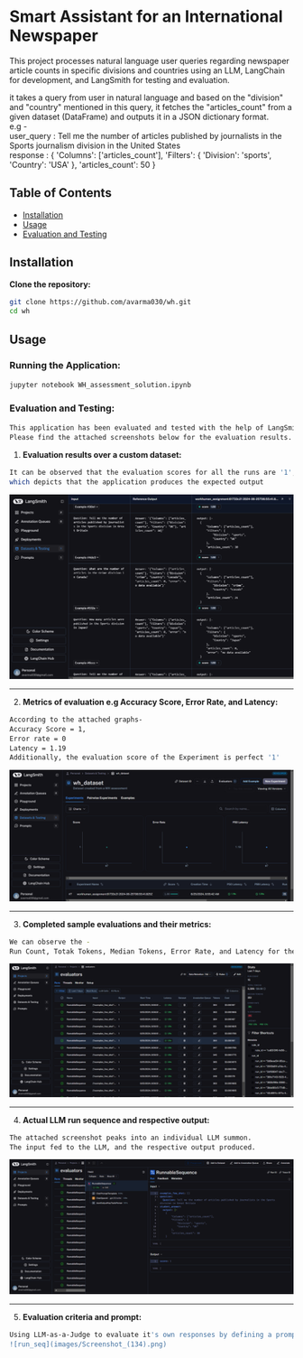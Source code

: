 # Smart Assistant for an International Newspaper

This project processes natural language user queries regarding newspaper article counts in specific divisions and countries using an LLM, LangChain for development, and LangSmith for testing and evaluation.

it takes a query from user in natural language and based on the "division" and "country" mentioned in this query, it fetches the "articles_count" from a given dataset (DataFrame) and outputs it in a JSON dictionary format.  
e.g -  
user_query : Tell me the number of articles published by journalists in the Sports journalism division in the United States  
response : {
            'Columns': ['articles_count'],
            'Filters': {
                'Division': 'sports',
                'Country': 'USA'
                },
            'articles_count': 50
            }  

## Table of Contents
- [Installation](#installation)
- [Usage](#usage)
- [Evaluation and Testing](#evaluation-and-testing)

## Installation

**Clone the repository:**
```sh
git clone https://github.com/avarma030/wh.git
cd wh
```

## Usage

### Running the Application:
```sh
jupyter notebook WH_assessment_solution.ipynb
```

### Evaluation and Testing:
```sh
This application has been evaluated and tested with the help of LangSmith.
Please find the attached screenshots below for the evaluation results.
```

1. **Evaluation results over a custom dataset:**
```sh
It can be observed that the evaluation scores for all the runs are '1',
which depicts that the application produces the expected output
```
![Eval_results](images/Screenshot_1.png)

------------------------------------------------------------------------

2. **Metrics of evaluation e.g Accuracy Score, Error Rate, and Latency:**
```sh
According to the attached graphs-
Accuracy Score = 1,
Error rate = 0
Latency = 1.19
Additionally, the evaluation score of the Experiment is perfect '1'
```
![Eval_metrics](images/Screenshot_(130).png)

------------------------------------------------------------------------

3. **Completed sample evaluations and their metrics:**
```sh
We can observe the -
Run Count, Totak Tokens, Median Tokens, Error Rate, and Latency for the evaluations
```
![Eval_sample](images/Screenshot_(132).png)

------------------------------------------------------------------------

4. **Actual LLM run sequence and respective output:**
```sh
The attached screenshot peaks into an individual LLM summon.
The input fed to the LLM, and the respective output produced.
```
![run_seq](images/Screenshot_(133).png)

------------------------------------------------------------------------

5. **Evaluation criteria and prompt:**
```sh
Using LLM-as-a-Judge to evaluate it's own responses by defining a prompt that provides the criteria for reliable judgment.
![run_seq](images/Screenshot_(134).png)

    

    
    


